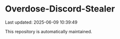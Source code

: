 # Overdose-Discord-Stealer

Last updated: 2025-06-09 10:39:49

This repository is automatically maintained.
